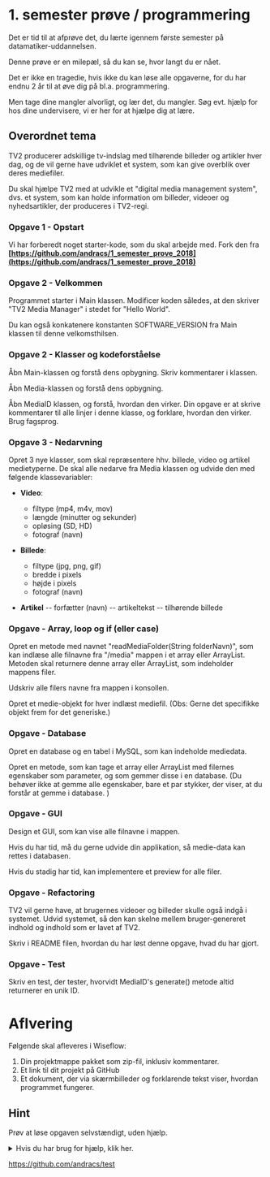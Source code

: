# 1. semester prøve / programmering

Det er tid til at afprøve det, du lærte igennem første semester på datamatiker-uddannelsen. 

Denne prøve er en milepæl, så du kan se, hvor langt du er nået. 

Det er ikke en tragedie, hvis ikke du kan løse alle opgaverne, for du har endnu 2 år til at øve dig på bl.a. programmering.

Men tage dine mangler alvorligt, og lær det, du mangler. Søg evt. hjælp for hos dine undervisere, vi er her for at hjælpe dig at lære. 

## Overordnet tema

TV2 producerer adskillige tv-indslag med tilhørende billeder og artikler hver dag, og de vil gerne have udviklet et system, som kan give overblik over deres mediefiler.

Du skal hjælpe TV2 med at udvikle et "digital media management system", dvs. et system, som kan holde information om billeder, videoer og nyhedsartikler, der produceres i TV2-regi.

### Opgave 1 - Opstart

Vi har forberedt noget starter-kode, som du skal arbejde med. Fork den fra **[https://github.com/andracs/1_semester_prove_2018](https://github.com/andracs/1_semester_prove_2018)**

### Opgave 2 - Velkommen
Programmet starter i Main klassen. Modificer koden således, at den skriver "TV2 Media Manager" i stedet for "Hello World". 

Du kan også konkatenere konstanten SOFTWARE_VERSION fra Main klassen til denne velkomsthilsen.

### Opgave 2 - Klasser og kodeforståelse
Åbn Main-klassen og forstå dens opbygning. Skriv  kommentarer i klassen.

Åbn Media-klassen og forstå dens opbygning.

Åbn MediaID klassen, og forstå, hvordan den virker. Din opgave er at skrive kommentarer til alle linjer i denne klasse, og forklare, hvordan den virker. Brug fagsprog.


### Opgave 3 - Nedarvning
Opret 3 nye klasser, som skal repræsentere hhv. billede, video og artikel medietyperne. De skal alle nedarve fra Media klassen og udvide den med følgende klassevariabler:

- __Video__:
  - filtype (mp4, m4v, mov)
  - længde (minutter og sekunder)
  - opløsing (SD, HD)
  - fotograf (navn)
 
- __Billede__:
  - filtype (jpg, png, gif)
  - bredde i pixels
  - højde i pixels
  - fotograf (navn)
 
- __Artikel__
  -- forfætter (navn)
  -- artikeltekst
  -- tilhørende billede 
  

### Opgave - Array, loop og if (eller case) 
Opret en metode med navnet "readMediaFolder(String folderNavn)", som kan indlæse alle filnavne fra "/media" mappen i et array eller ArrayList. Metoden skal returnere denne array eller ArrayList, som indeholder mappens filer. 

Udskriv alle filers navne fra mappen i konsollen.

Opret et medie-objekt for hver indlæst mediefil. (Obs: Gerne det specifikke objekt frem for det generiske.)

### Opgave - Database
Opret en database og en tabel i MySQL, som kan indeholde mediedata. 

Opret en metode, som kan tage et array eller ArrayList med filernes egenskaber som parameter, og som gemmer disse i en database. (Du behøver ikke at gemme alle egenskaber, bare et par stykker, der viser, at du forstår at gemme i database. )

### Opgave - GUI
Design et GUI, som kan vise alle filnavne i mappen. 

Hvis du har  tid, må du gerne udvide din applikation, så medie-data kan rettes i databasen.

Hvis du stadig har tid, kan implementere et preview for alle filer. 
  
### Opgave - Refactoring 
TV2 vil gerne have, at brugernes videoer og billeder skulle også indgå i systemet. Udvid systemet, så den kan skelne mellem bruger-genereret indhold og indhold som er lavet af TV2. 

Skriv i README filen, hvordan du har løst denne opgave, hvad du har gjort. 

### Opgave - Test
Skriv en test, der tester, hvorvidt MediaID's generate() metode altid returnerer en unik ID. 


# Aflvering 
Følgende skal afleveres i Wiseflow:

1. Din projektmappe pakket som zip-fil, inklusiv kommentarer. 
2. Et link til dit projekt på GitHub
3. Et dokument, der via skærmbilleder og forklarende tekst viser, hvordan programmet fungerer. 










## Hint

Prøv at løse opgaven selvstændigt, uden hjælp.  <details><summary>Hvis du har brug for hjælp, klik her.</summary>
<p>

```python
print("hello world!")
```

</p>
</details>

https://github.com/andracs/test
